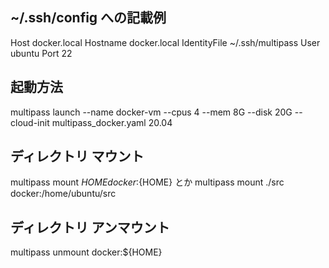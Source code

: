 ## ~/.ssh/config への記載例
Host docker.local
  Hostname docker.local
  IdentityFile ~/.ssh/multipass
  User ubuntu
  Port 22

## 起動方法
multipass launch --name docker-vm --cpus 4 --mem 8G --disk 20G --cloud-init multipass_docker.yaml 20.04

## ディレクトリ マウント
multipass mount ${HOME} docker:${HOME}
とか
multipass mount ./src docker:/home/ubuntu/src

## ディレクトリ アンマウント
multipass unmount docker:${HOME}
